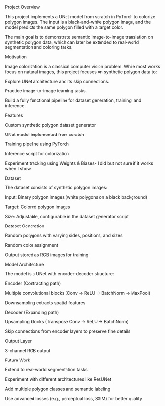 Project Overview

This project implements a UNet model from scratch in PyTorch to colorize polygon images. The input is a black-and-white polygon image, and the model predicts the same polygon filled with a target color.

The main goal is to demonstrate semantic image-to-image translation on synthetic polygon data, which can later be extended to real-world segmentation and coloring tasks.


Motivation

Image colorization is a classical computer vision problem. While most works focus on natural images, this project focuses on synthetic polygon data to:

Explore UNet architecture and its skip connections.

Practice image-to-image learning tasks.

Build a fully functional pipeline for dataset generation, training, and inference.


Features

Custom synthetic polygon dataset generator

UNet model implemented from scratch

Training pipeline using PyTorch

Inference script for colorization

Experiment tracking using Weights & Biases- I did but not sure if it works when I show


Dataset

The dataset consists of synthetic polygon images:

Input: Binary polygon images (white polygons on a black background)

Target: Colored polygon images

Size: Adjustable, configurable in the dataset generator script

Dataset Generation

Random polygons with varying sides, positions, and sizes

Random color assignment

Output stored as RGB images for training

Model Architecture

The model is a UNet with encoder-decoder structure:

Encoder (Contracting path)

Multiple convolutional blocks (Conv → ReLU → BatchNorm → MaxPool)

Downsampling extracts spatial features

Decoder (Expanding path)

Upsampling blocks (Transpose Conv → ReLU → BatchNorm)

Skip connections from encoder layers to preserve fine details

Output Layer

3-channel RGB output




Future Work

Extend to real-world segmentation tasks

Experiment with different architectures like ResUNet

Add multiple polygon classes and semantic labeling

Use advanced losses (e.g., perceptual loss, SSIM) for better quality
